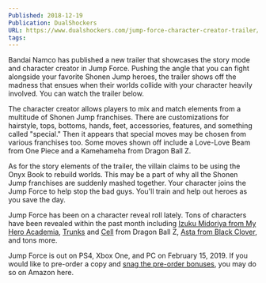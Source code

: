 ```yaml
---
Published: 2018-12-19
Publication: DualShockers
URL: https://www.dualshockers.com/jump-force-character-creator-trailer/
tags: 
---
```

Bandai Namco has published a new trailer that showcases the story mode and character creator in Jump Force. Pushing the angle that you can fight alongside your favorite Shonen Jump heroes, the trailer shows off the madness that ensues when their worlds collide with your character heavily involved. You can watch the trailer below.

The character creator allows players to mix and match elements from a multitude of Shonen Jump franchises. There are customizations for hairstyle, tops, bottoms, hands, feet, accessories, features, and something called "special." Then it appears that special moves may be chosen from various franchises too. Some moves shown off include a Love-Love Beam from One Piece and a Kamehameha from Dragon Ball Z.

As for the story elements of the trailer, the villain claims to be using the Onyx Book to rebuild worlds. This may be a part of why all the Shonen Jump franchises are suddenly mashed together. Your character joins the Jump Force to help stop the bad guys. You'll train and help out heroes as you save the day.

Jump Force has been on a character reveal roll lately. Tons of characters have been revealed within the past month including [Izuku Midoriya from My Hero Academia](https://www.dualshockers.com/izuku-midoriya-my-hero-academia-coming-to-jump-force/), [Trunks](https://www.dualshockers.com/trunks-renji-boa-revealed-jump-force/) and [Cell](https://www.dualshockers.com/jump-force-cell-piccolo-screenshots/) from Dragon Ball Z, [Asta from Black Clover](https://www.dualshockers.com/jump-force-black-clover-asta-revealed/), and tons more.

Jump Force is out on PS4, Xbox One, and PC on February 15, 2019. If you would like to pre-order a copy and [snag the pre-order bonuses](https://www.dualshockers.com/jump-force-pre-order-collectors-edition/), you may do so on Amazon here.